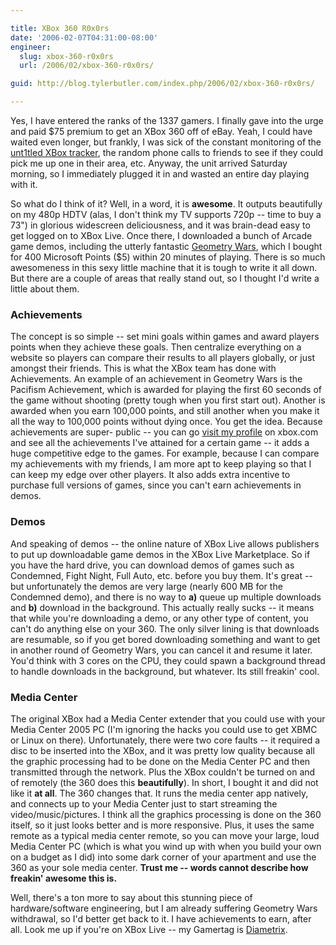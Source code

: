 ```yaml
---

title: XBox 360 R0x0rs
date: '2006-02-07T04:31:00-08:00'
engineer:
  slug: xbox-360-r0x0rs
  url: /2006/02/xbox-360-r0x0rs/

guid: http://blog.tylerbutler.com/index.php/2006/02/xbox-360-r0x0rs/

---
```


Yes, I have entered the ranks of the 1337 gamers. I finally gave into the urge
and paid $75 premium to get an XBox 360 off of eBay. Yeah, I could have waited
even longer, but frankly, I was sick of the constant monitoring of the
[unt1tled XBox tracker][1], the random phone calls to friends to see if they
could pick me up one in their area, etc. Anyway, the unit arrived Saturday
morning, so I immediately plugged it in and wasted an entire day playing with
it.

So what do I think of it? Well, in a word, it is **awesome**. It outputs
beautifully on my 480p HDTV (alas, I don't think my TV supports 720p -- time to
buy a 73") in glorious widescreen deliciousness, and it was brain-dead easy to
get logged on to XBox Live. Once there, I downloaded a bunch of Arcade game
demos, including the utterly fantastic [Geometry Wars][2], which I bought for
400 Microsoft Points ($5) within 20 minutes of playing. There is so much
awesomeness in this sexy little machine that it is tough to write it all down.
But there are a couple of areas that really stand out, so I thought I'd write
a little about them.


### Achievements

The concept is so simple -- set mini goals within games and award players
points when they achieve these goals. Then centralize everything on a website
so players can compare their results to all players globally, or just amongst
their friends. This is what the XBox team has done with Achievements. An
example of an achievement in Geometry Wars is the Pacifism Achievement, which
is awarded for playing the first 60 seconds of the game without shooting
(pretty tough when you first start out). Another is awarded when you earn
100,000 points, and still another when you make it all the way to 100,000
points without dying once. You get the idea. Because achievements are super-
public -- you can go [visit my profile][3] on xbox.com and see all the
achievements I've attained for a certain game -- it adds a huge competitive
edge to the games. For example, because I can compare my achievements with my
friends, I am more apt to keep playing so that I can keep my edge over other
players. It also adds extra incentive to purchase full versions of games,
since you can't earn achievements in demos.


### Demos

And speaking of demos -- the online nature of XBox Live allows publishers to
put up downloadable game demos in the XBox Live Marketplace. So if you have
the hard drive, you can download demos of games such as Condemned, Fight
Night, Full Auto, etc. before you buy them. It's great -- but unfortunately the
demos are very large (nearly 600 MB for the Condemned demo), and there is no
way to **a)** queue up multiple downloads and **b)** download in the
background. This actually really sucks -- it means that while you're
downloading a demo, or any other type of content, you can't do anything else
on your 360. The only silver lining is that downloads are resumable, so if you
get bored downloading something and want to get in another round of Geometry
Wars, you can cancel it and resume it later. You'd think with 3 cores on the
CPU, they could spawn a background thread to handle downloads in the
background, but whatever. Its still freakin' cool.


### Media Center

The original XBox had a Media Center extender that you could use with your
Media Center 2005 PC (I'm ignoring the hacks you could use to get XBMC or
Linux on there). Unfortunately, there were two core faults -- it required a
disc to be inserted into the XBox, and it was pretty low quality because all
the graphic processing had to be done on the Media Center PC and then
transmitted through the network. Plus the XBox couldn't be turned on and of
remotely (the 360 does this **beautifully**). In short, I bought it and did
not like it **at all**. The 360 changes that. It runs the media center app
natively, and connects up to your Media Center just to start streaming the
video/music/pictures. I think all the graphics processing is done on the 360
itself, so it just looks better and is more responsive. Plus, it uses the same
remote as a typical media center remote, so you can move your large, loud
Media Center PC (which is what you wind up with when you build your own on a
budget as I did) into some dark corner of your apartment and use the 360 as
your sole media center. **Trust me -- words cannot describe how freakin'
awesome this is.**

Well, there's a ton more to say about this stunning piece of hardware/software
engineering, but I am already suffering Geometry Wars withdrawal, so I'd
better get back to it. I have achievements to earn, after all. Look me up
if you're on XBox Live -- my Gamertag is [Diametrix][4].

   [1]: http://untitlednet.com/
   [2]: http://www.xbox.com/en-US/games/g/geometrywarsevolvedlivearcadexbox360/default.htm
   [3]: http://live.xbox.com/en-US/profile/profile.aspx
   [4]: http://live.xbox.com/en-US/profile/profile.aspx?pp=0&GamerTag=Diametrix

